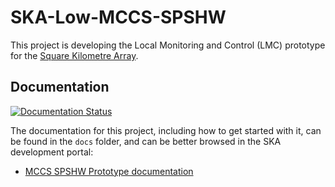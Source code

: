 SKA-Low-MCCS-SPSHW
==================

This project is developing the Local Monitoring and Control (LMC) prototype for the [Square Kilometre Array](https://skatelescope.org/).

Documentation
-------------

[![Documentation Status](https://readthedocs.org/projects/ska-telescope-ska-low-mccs-spshw/badge/?version=latest)](https://developer.skatelescope.org/projects/ska-low-mccs-spshw/en/master/?badge=latest)

The documentation for this project, including how to get started with it, can be found in the `docs` folder, and can be better browsed in the SKA development portal:

* [MCCS SPSHW Prototype documentation](https://developer.skatelescope.org/projects/ska-low-mccs-spshw/en/latest/index.html "SKA Developer Portal: MCCS SPSHW LMC Prototype documentation")

